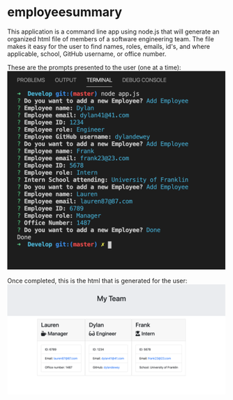 # employeesummary
This application is a command line app using node.js that will generate an organized html file of members of a software engineering team.  The file makes it easy for the user to find names, roles, emails, id's, and where applicable, school, GitHub username, or office number.  

These are the prompts presented to the user (one at a time):
<img alt="command line" src="employeesummary.png" width="500">

Once completed, this is the html that is generated for the user:
<img alt="generated html" src="teamhtml.png" width="500">


